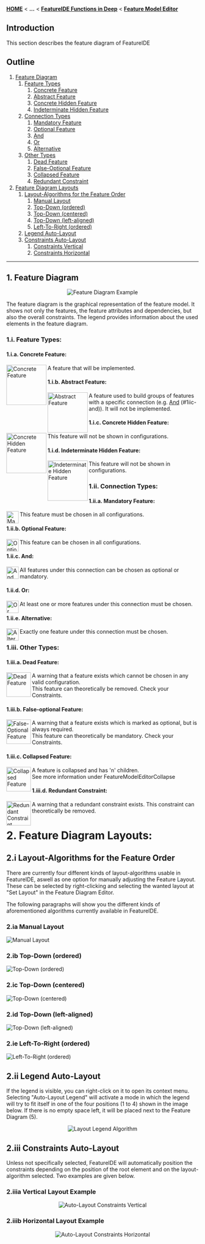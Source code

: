 <!-- Breadcrumb -->
[**HOME**](https://github.com/FeatureIDE/FeatureIDE/wiki) < **...** < [**FeatureIDE Functions in Deep**](https://github.com/FeatureIDE/FeatureIDE/wiki/FeatureIDE-Functions-in-Deep) < [**Feature Model Editor**](https://github.com/FeatureIDE/FeatureIDE/wiki/Feature-Model-Editor)

<!-- Introduction -->
## Introduction
This section describes the feature diagram of FeatureIDE

<!-- Outline -->
## Outline
1. [Feature Diagram]
    1. [Feature Types]
        1. [Concrete Feature] 
        2. [Abstract Feature]
        3. [Concrete Hidden Feature]  
        4. [Indeterminate Hidden Feature]
    2. [Connection Types]
        1. [Mandatory Feature] 
        2. [Optional Feature] 
        3. [And]
        4. [Or]
        5. [Alternative]  
    3. [Other Types]
        1. [Dead Feature]
        2. [False-Optional Feature]
        3. [Collapsed Feature]
        4. [Redundant Constraint]
2. [Feature Diagram Layouts]
	1. [Layout-Algorithms for the Feature Order]
		1. [Manual Layout]
		2. [Top-Down (ordered)]
		3. [Top-Down (centered)]
		4. [Top-Down (left-aligned)] 
		5. [Left-To-Right (ordered)] 
	2. [Legend Auto-Layout]
	3. [Constraints Auto-Layout] 
		1. [Constraints Vertical]
		2. [Constraints Horizontal]


***

<!-- Content -->
## 1. Feature Diagram

<p align="center">
<img alt="Feature Diagram Example" src="https://github.com/FeatureIDE/FeatureIDE/wiki/Assets/FeatureModelEditor/FeatureDiagram/FeatureDiagram.png">
</p>
The feature diagram is the graphical representation of the feature model.
It shows not only the features, the feature attributes and dependencies, but also the overall constraints.
The legend provides information about the used elements in the feature diagram.

### 1.i. Feature Types:

#### 1.i.a. Concrete Feature:
<img width="105px" align="left" alt="Concrete Feature" src="https://github.com/FeatureIDE/FeatureIDE/wiki/Assets/FeatureModelEditor/FeatureDiagram/Concrete.png">

A feature that will be implemented.

#### 1.i.b. Abstract Feature:
<img width="105px" align="left" alt="Abstract Feature" src="https://github.com/FeatureIDE/FeatureIDE/wiki/Assets/FeatureModelEditor/FeatureDiagram/Abstract.png">

A feature used to build groups of features with a specific connection (e.g. [And] (#1iic-and)). It will not be implemented.

#### 1.i.c. Concrete Hidden Feature:
<img width="105px" align="left" alt="Concrete Hidden Feature" src="https://github.com/FeatureIDE/FeatureIDE/wiki/Assets/FeatureModelEditor/FeatureDiagram/ConcreteHidden.png">

This feature will not be shown in configurations.

#### 1.i.d. Indeterminate Hidden Feature:
<img width="105px" align="left" alt="Indeterminate Hidden Feature" src="https://github.com/Henningson/FeatureIDETeam2/wiki/Assets/FeatureModelEditor/FeatureDiagram/IndeterminateHidden.png">
This feature will not be shown in configurations.


### 1.ii. Connection Types:

#### 1.ii.a. Mandatory Feature:
<img width="32px" align="left" alt="Mandatory Feature" src="https://github.com/Henningson/FeatureIDETeam2/wiki/Assets/FeatureModelEditor/FeatureDiagram/Mandatory.png">

This feature must be chosen in all configurations.

#### 1.ii.b. Optional Feature:
<img width="32px" align="left" alt="Optional Feature" src="https://github.com/Henningson/FeatureIDETeam2/wiki/Assets/FeatureModelEditor/FeatureDiagram/Optional.png">

This feature can be chosen in all configurations.

#### 1.ii.c. And:
<img width="32px" align="left" alt="And" src="https://github.com/FeatureIDE/FeatureIDE/wiki/Assets/FeatureModelEditor/FeatureDiagram/And.png">

All features under this connection can be chosen as optional or mandatory.

#### 1.ii.d. Or:

<img width="32px" align="left" alt="Or" src="https://github.com/FeatureIDE/FeatureIDE/wiki/Assets/FeatureModelEditor/FeatureDiagram/Or.png">

At least one or more features under this connection must be chosen.

#### 1.ii.e. Alternative:

<img width="32px" align="left" alt="Alternative" src="https://github.com/FeatureIDE/FeatureIDE/wiki/Assets/FeatureModelEditor/FeatureDiagram/Alternative.png">

Exactly one feature under this connection must be chosen.

### 1.iii. Other Types:

#### 1.iii.a. Dead Feature:

<img width="64px" align="left" alt="Dead Feature" src="https://github.com/FeatureIDE/FeatureIDE/wiki/Assets/FeatureModelEditor/FeatureDiagram/DeadFeature.png">

A warning that a feature exists which cannot be chosen in any valid configuration.  
This feature can theoretically be removed. Check your Constraints.  

#### 1.iii.b. False-optional Feature:

<img width="64px" align="left" alt="False-Optional Feature" src="https://github.com/FeatureIDE/FeatureIDE/wiki/Assets/FeatureModelEditor/FeatureDiagram/FalseOptionalFeature.png">

A warning that a feature exists which is marked as optional, but is always required.  
This feature can theoretically be mandatory. Check your Constraints.  

#### 1.iii.c. Collapsed Feature:

<img width="64px" align="left" alt="Collapsed Feature" src="https://github.com/FeatureIDE/FeatureIDE/wiki/Assets/under_construction.png">

A feature is collapsed and has 'n' children.  
See more information under FeatureModelEditorCollapse  

#### 1.iii.d. Redundant Constraint:

<img width="64px" align="left" alt="Redundant Constraint" src="https://github.com/FeatureIDE/FeatureIDE/wiki/Assets/FeatureModelEditor/FeatureDiagram/RedundantConstraint.png">

A warning that a redundant constraint exists.
This constraint can theoretically be removed.  

# 2. Feature Diagram Layouts:

## 2.i Layout-Algorithms for the Feature Order

There are currently four different kinds of layout-algorithms usable in FeatureIDE, aswell as one option for manually adjusting the Feature Layout. These can be selected by right-clicking and selecting the wanted layout at "Set Layout" in the Feature Diagram Editor.

The following paragraphs will show you the different kinds of aforementioned algorithms currently available in FeatureIDE.

### 2.ia Manual Layout

<img alt="Manual Layout" src="https://github.com/Henningson/FeatureIDETeam2/wiki/Assets/FeatureModelEditor/FeatureDiagram/Layout/Manual.png">

### 2.ib Top-Down (ordered)

<img alt="Top-Down (ordered)" src="https://github.com/Henningson/FeatureIDETeam2/wiki/Assets/FeatureModelEditor/FeatureDiagram/Layout/TopDownOrdered.png">

### 2.ic Top-Down (centered)

<img alt="Top-Down (centered)" src="https://github.com/Henningson/FeatureIDETeam2/wiki/Assets/FeatureModelEditor/FeatureDiagram/Layout/TopDownCentered.png">

### 2.id Top-Down (left-aligned)

<img alt="Top-Down (left-aligned)" src="https://github.com/Henningson/FeatureIDETeam2/wiki/Assets/FeatureModelEditor/FeatureDiagram/Layout/TopDownLeftAligned.png">

### 2.ie Left-To-Right (ordered)

<img alt="Left-To-Right (ordered)" src="https://github.com/Henningson/FeatureIDETeam2/wiki/Assets/FeatureModelEditor/FeatureDiagram/Layout/LeftToRightOrdered.png">

## 2.ii Legend Auto-Layout

If the legend is visible, you can right-click on it to open its context menu. Selecting "Auto-Layout Legend" will activate a mode in which the legend will try to fit itself in one of the four positions (1 to 4) shown in the image below. If there is no empty space left, it will be placed next to the Feature Diagram (5).

<p align="center">
<img alt="Layout Legend Algorithm" src="https://github.com/Henningson/FeatureIDETeam2/wiki/Assets/FeatureModelEditor/FeatureDiagram/Layout/LayoutLegendAlgorithm.png">
</p>

## 2.iii Constraints Auto-Layout

Unless not specifically selected, FeatureIDE will automatically position the constraints depending on the position of the root element and on the layout-algorithm selected. Two examples are given below.

### 2.iiia Vertical Layout Example
<p align="center">
<img alt="Auto-Layout Constraints Vertical" src="https://github.com/Henningson/FeatureIDETeam2/wiki/Assets/FeatureModelEditor/FeatureDiagram/Layout/AutoLayoutConstraintsVertical.png">
</p>

### 2.iiib Horizontal Layout Example
<p align="center">
<img alt="Auto-Layout Constraints Horizontal" src="https://github.com/Henningson/FeatureIDETeam2/wiki/Assets/FeatureModelEditor/FeatureDiagram/Layout/AutoLayoutConstraintsHorizontal.png">
</p>


[Feature Diagram]: https://github.com/Henningson/FeatureIDETeam2/wiki/Feature-Diagram#1-feature-diagram
[Feature Types]: https://github.com/Henningson/FeatureIDETeam2/wiki/Feature-Diagram#1i-feature-types
[Concrete Feature]: https://github.com/Henningson/FeatureIDETeam2/wiki/Feature-Diagram#1ia-concrete-feature
[Abstract Feature]: https://github.com/Henningson/FeatureIDETeam2/wiki/Feature-Diagram#1ib-abstract-feature
[Concrete Hidden Feature]: https://github.com/Henningson/FeatureIDETeam2/wiki/Feature-Diagram#1ic-concrete-hidden-feature
[Indeterminate Hidden Feature]: https://github.com/Henningson/FeatureIDETeam2/wiki/Feature-Diagram#1id-indeterminate-hidden-feature
[Connection Types]: https://github.com/Henningson/FeatureIDETeam2/wiki/Feature-Diagram#1ii-connection-types
[Mandatory Feature]: https://github.com/Henningson/FeatureIDETeam2/wiki/Feature-Diagram#1iia-mandatory-feature
[Optional Feature]: https://github.com/Henningson/FeatureIDETeam2/wiki/Feature-Diagram#1iib-optional-feature 
[And]: https://github.com/Henningson/FeatureIDETeam2/wiki/Feature-Diagram#1iic-and
[Or]: https://github.com/Henningson/FeatureIDETeam2/wiki/Feature-Diagram#1iid-or
[Alternative]: https://github.com/Henningson/FeatureIDETeam2/wiki/Feature-Diagram#1iie-alternative 
[Other Types]: https://github.com/Henningson/FeatureIDETeam2/wiki/Feature-Diagram#1iii-other-types
[Dead Feature]: https://github.com/Henningson/FeatureIDETeam2/wiki/Feature-Diagram#1iiia-dead-feature
[False-Optional Feature]: https://github.com/Henningson/FeatureIDETeam2/wiki/Feature-Diagram#1iiib-false-optional-feature
[Collapsed Feature]: https://github.com/Henningson/FeatureIDETeam2/wiki/Feature-Diagram#1iiic-collapsed-feature
[Redundant Constraint]: https://github.com/Henningson/FeatureIDETeam2/wiki/Feature-Diagram#1iiid-redundant-constraint
[Feature Diagram Layouts]: https://github.com/Henningson/FeatureIDETeam2/wiki/Feature-Diagram#2-feature-diagram-layouts
[Layout-Algorithms for the Feature Order]: https://github.com/Henningson/FeatureIDETeam2/wiki/Feature-Diagram#2i-layout-algorithms-for-the-feature-order
[Manual Layout]: https://github.com/Henningson/FeatureIDETeam2/wiki/Feature-Diagram#2ia-manual-layout
[Top-Down (ordered)]: https://github.com/Henningson/FeatureIDETeam2/wiki/Feature-Diagram#2ib-top-down-ordered
[Top-Down (centered)]: https://github.com/Henningson/FeatureIDETeam2/wiki/Feature-Diagram#2ic-top-down-centered
[Top-Down (left-aligned)]: https://github.com/Henningson/FeatureIDETeam2/wiki/Feature-Diagram#2id-top-down-left-aligned
[Left-To-Right (ordered)]: https://github.com/Henningson/FeatureIDETeam2/wiki/Feature-Diagram#2ie-left-to-right-ordered
[Legend Auto-Layout]: https://github.com/Henningson/FeatureIDETeam2/wiki/Feature-Diagram#2ii-legend-auto-layout
[Constraints Auto-Layout]: https://github.com/Henningson/FeatureIDETeam2/wiki/Feature-Diagram#2iii-constraints-auto-layout
[Constraints Vertical]: https://github.com/Henningson/FeatureIDETeam2/wiki/Feature-Diagram#2iiia-vertical-layout-example
[Constraints Horizontal]: https://github.com/Henningson/FeatureIDETeam2/wiki/Feature-Diagram#2iiib-horizontal-layout-example

